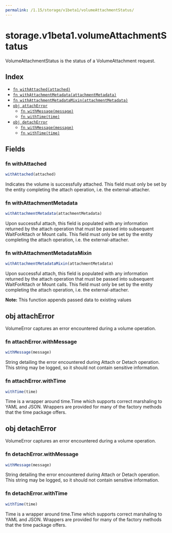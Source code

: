 ```yaml
---
permalink: /1.15/storage/v1beta1/volumeAttachmentStatus/
---
```


# storage.v1beta1.volumeAttachmentStatus

VolumeAttachmentStatus is the status of a VolumeAttachment request.

## Index

* [`fn withAttached(attached)`](#fn-withattached)
* [`fn withAttachmentMetadata(attachmentMetadata)`](#fn-withattachmentmetadata)
* [`fn withAttachmentMetadataMixin(attachmentMetadata)`](#fn-withattachmentmetadatamixin)
* [`obj attachError`](#obj-attacherror)
  * [`fn withMessage(message)`](#fn-attacherrorwithmessage)
  * [`fn withTime(time)`](#fn-attacherrorwithtime)
* [`obj detachError`](#obj-detacherror)
  * [`fn withMessage(message)`](#fn-detacherrorwithmessage)
  * [`fn withTime(time)`](#fn-detacherrorwithtime)

## Fields

### fn withAttached

```ts
withAttached(attached)
```

Indicates the volume is successfully attached. This field must only be set by the entity completing the attach operation, i.e. the external-attacher.

### fn withAttachmentMetadata

```ts
withAttachmentMetadata(attachmentMetadata)
```

Upon successful attach, this field is populated with any information returned by the attach operation that must be passed into subsequent WaitForAttach or Mount calls. This field must only be set by the entity completing the attach operation, i.e. the external-attacher.

### fn withAttachmentMetadataMixin

```ts
withAttachmentMetadataMixin(attachmentMetadata)
```

Upon successful attach, this field is populated with any information returned by the attach operation that must be passed into subsequent WaitForAttach or Mount calls. This field must only be set by the entity completing the attach operation, i.e. the external-attacher.

**Note:** This function appends passed data to existing values

## obj attachError

VolumeError captures an error encountered during a volume operation.

### fn attachError.withMessage

```ts
withMessage(message)
```

String detailing the error encountered during Attach or Detach operation. This string may be logged, so it should not contain sensitive information.

### fn attachError.withTime

```ts
withTime(time)
```

Time is a wrapper around time.Time which supports correct marshaling to YAML and JSON.  Wrappers are provided for many of the factory methods that the time package offers.

## obj detachError

VolumeError captures an error encountered during a volume operation.

### fn detachError.withMessage

```ts
withMessage(message)
```

String detailing the error encountered during Attach or Detach operation. This string may be logged, so it should not contain sensitive information.

### fn detachError.withTime

```ts
withTime(time)
```

Time is a wrapper around time.Time which supports correct marshaling to YAML and JSON.  Wrappers are provided for many of the factory methods that the time package offers.